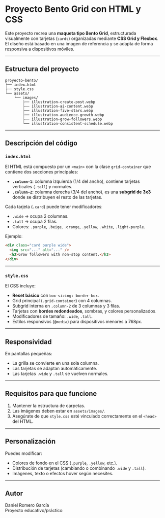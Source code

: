 
#  Proyecto Bento Grid con HTML y CSS

Este proyecto recrea una **maqueta tipo Bento Grid**, estructurada visualmente con tarjetas (`cards`) organizadas mediante **CSS Grid y Flexbox**. El diseño está basado en una imagen de referencia y se adapta de forma responsiva a dispositivos móviles.

---

##  Estructura del proyecto

```
proyecto-bento/
├── index.html
├── style.css
└── assets/
    └── images/
        ├── illustration-create-post.webp
        ├── illustration-ai-content.webp
        ├── illustration-five-stars.webp
        ├── illustration-audience-growth.webp
        ├── illustration-grow-followers.webp
        └── illustration-consistent-schedule.webp
```

---

##  Descripción del código

### `index.html`

El HTML está compuesto por un `<main>` con la clase `grid-container` que contiene dos secciones principales:

- **`.column-1`**: columna izquierda (1/4 del ancho), contiene tarjetas verticales (`.tall`) y normales.
- **`.column-2`**: columna derecha (3/4 del ancho), es una **subgrid de 3x3** donde se distribuyen el resto de las tarjetas.

Cada tarjeta (`.card`) puede tener modificadores:
- `.wide` → ocupa 2 columnas.
- `.tall` → ocupa 2 filas.
- Colores: `.purple`, `.beige`, `.orange`, `.yellow`, `.white`, `.light-purple`.

Ejemplo:

```html
<div class="card purple wide">
  <img src="..." alt="..." />
  <h3>Grow followers with non-stop content.</h3>
</div>
```

---

### `style.css`

El CSS incluye:

- **Reset básico** con `box-sizing: border-box`.
- Grid principal (`.grid-container`) con 4 columnas.
- Subgrid interna en `.column-2` de 3 columnas y 3 filas.
- Tarjetas con **bordes redondeados**, sombras, y colores personalizados.
- Modificadores de tamaño: `.wide`, `.tall`.
- Estilos responsivos (`@media`) para dispositivos menores a 768px.

---

##  Responsividad

En pantallas pequeñas:
- La grilla se convierte en una sola columna.
- Las tarjetas se adaptan automáticamente.
- Las tarjetas `.wide` y `.tall` se vuelven normales.

---

##  Requisitos para que funcione

1. Mantener la estructura de carpetas.
2. Las imágenes deben estar en `assets/images/`.
3. Asegúrate de que `style.css` esté vinculado correctamente en el `<head>` del HTML.

---

##  Personalización

Puedes modificar:
- Colores de fondo en el CSS (`.purple`, `.yellow`, etc.).
- Distribución de tarjetas (cambiando o combinando `.wide` y `.tall`).
- Imágenes, texto o efectos hover según necesites.


---

##  Autor

Daniel Romero García  
Proyecto educativo/práctico  
